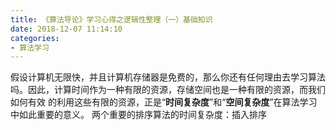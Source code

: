 ```yaml
---
title: 《算法导论》学习心得之逻辑性整理（一）基础知识
date: 2018-12-07 11:14:10
categories:
- 算法学习
---
```



假设计算机无限快，并且计算机存储器是免费的，那么你还有任何理由去学习算法吗。因此，计算时间作为一种有限的资源，存储空间也是一种有限的资源，而我们如何有效
的利用这些有限的资源，正是“<b>时间复杂度</b>”和“<b>空间复杂度</b>”在算法学习中如此重要的意义。
两个重要的排序算法的时间复杂度：插入排序

